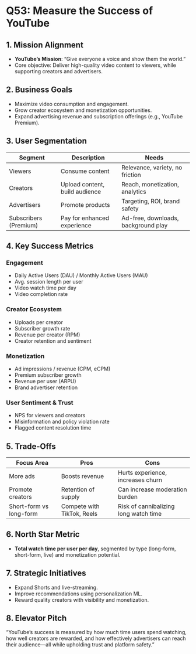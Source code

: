 # Q53: Measure the Success of YouTube

## 1. Mission Alignment
- **YouTube’s Mission**: “Give everyone a voice and show them the world.”
- Core objective: Deliver high-quality video content to viewers, while supporting creators and advertisers.

## 2. Business Goals
- Maximize video consumption and engagement.
- Grow creator ecosystem and monetization opportunities.
- Expand advertising revenue and subscription offerings (e.g., YouTube Premium).

## 3. User Segmentation

| Segment               | Description                             | Needs                                 |
|-----------------------|------------------------------------------|----------------------------------------|
| Viewers               | Consume content                         | Relevance, variety, no friction       |
| Creators              | Upload content, build audience          | Reach, monetization, analytics        |
| Advertisers           | Promote products                        | Targeting, ROI, brand safety          |
| Subscribers (Premium) | Pay for enhanced experience             | Ad-free, downloads, background play   |

## 4. Key Success Metrics

### Engagement
- Daily Active Users (DAU) / Monthly Active Users (MAU)
- Avg. session length per user
- Video watch time per day
- Video completion rate

### Creator Ecosystem
- Uploads per creator
- Subscriber growth rate
- Revenue per creator (RPM)
- Creator retention and sentiment

### Monetization
- Ad impressions / revenue (CPM, eCPM)
- Premium subscriber growth
- Revenue per user (ARPU)
- Brand advertiser retention

### User Sentiment & Trust
- NPS for viewers and creators
- Misinformation and policy violation rate
- Flagged content resolution time

## 5. Trade-Offs

| Focus Area         | Pros                                   | Cons                                   |
|---------------------|------------------------------------------|----------------------------------------|
| More ads            | Boosts revenue                          | Hurts experience, increases churn      |
| Promote creators    | Retention of supply                    | Can increase moderation burden         |
| Short-form vs long-form| Compete with TikTok, Reels          | Risk of cannibalizing long watch time  |

## 6. North Star Metric
- **Total watch time per user per day**, segmented by type (long-form, short-form, live) and monetization potential.

## 7. Strategic Initiatives
- Expand Shorts and live-streaming.
- Improve recommendations using personalization ML.
- Reward quality creators with visibility and monetization.

## 8. Elevator Pitch
“YouTube’s success is measured by how much time users spend watching, how well creators are rewarded, and how effectively advertisers can reach their audience—all while upholding trust and platform safety.”
